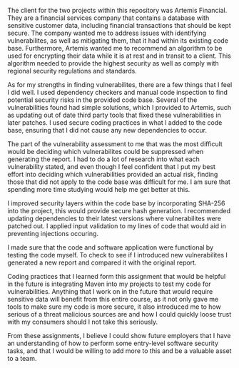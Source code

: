 The client for the two projects within this repository was Artemis Financial. They are a financial services company that contains a database with sensitive customer data, including financial transactions that should be kept secure.
The company wanted me to address issues with identifying vulnerabilites, as well as mitigating them, that it had within its existing code base. Furthermore, Artemis wanted me to recommend an algorithm to be used for encrypting 
their data while it is at rest and in transit to a client. This algorithm needed to provide the highest security as well as comply with regional security regulations and standards.

As for my strengths in finding vulnerabilites, there are a few things that I feel I did well. I used dependency checkers and manual code inspection to find potential security risks in the provided code base. Several of the 
vulnerabilities found had simple solutions, which I provided to Artemis, such as updating out of date third party tools that fixed these vulnerabilities in later patches. I used secure coding practices in what I added to the 
code base, ensuring that I did not cause any new dependencies to occur.

The part of the vulnerability assessment to me that was the most difficult would be deciding which vulnerabilites could be suppressed when generating the report. I had to do a lot of research into what each vulnerability 
stated, and even though I feel confident that I put my best effort into deciding which vulnerabilities provided an actual risk, finding those that did not apply to the code base was difficult for me. I am sure that spending 
more time studying would help me get better at this.

I improved security layers within the code base by incorporating SHA-256 into the project, this would provide secure hash generation. I recommended updating dependencies to their latest versions where vulnerabilites were 
patched out. I applied input validation to my lines of code that would aid in preventing injections occuring.

I made sure that the code and software application were functional by testing the code myself. To check to see if I introduced new vulnerabilites I generated a new report and compared it with the original report.

Coding practices that I learned form this assignment that would be helpful in the future is integrating Maven into my projects to test my code for vulnerabilities. Anything that I work on in the future that would require 
sensitive data will benefit from this entire course, as it not only gave me tools to make sure my code is more secure, it also introduced me to how serious of a threat malicious sources are and how I could quickly loose 
trust with my consumers should I not take this seriously.

From these assignments, I believe I could show future employers that I have an understanding of how to perform some entry-level software security tasks, and that I would be willing to add more to this and be a valuable 
asset to a team.
